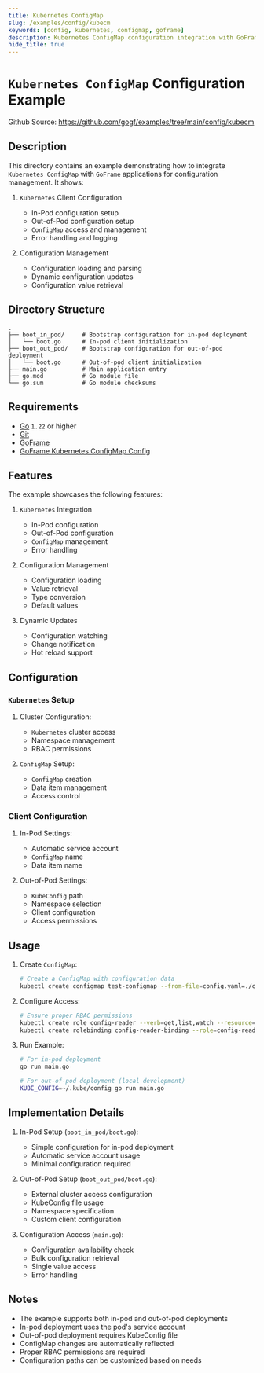 ```yaml
---
title: Kubernetes ConfigMap
slug: /examples/config/kubecm
keywords: [config, kubernetes, configmap, goframe]
description: Kubernetes ConfigMap configuration integration with GoFrame
hide_title: true
---
```


# `Kubernetes ConfigMap` Configuration Example

Github Source: https://github.com/gogf/examples/tree/main/config/kubecm


## Description

This directory contains an example demonstrating how to integrate `Kubernetes ConfigMap` with `GoFrame` applications for configuration management. It shows:

1. `Kubernetes` Client Configuration
   - In-Pod configuration setup
   - Out-of-Pod configuration setup
   - `ConfigMap` access and management
   - Error handling and logging

2. Configuration Management
   - Configuration loading and parsing
   - Dynamic configuration updates
   - Configuration value retrieval

## Directory Structure

```text
.
├── boot_in_pod/     # Bootstrap configuration for in-pod deployment
│   └── boot.go      # In-pod client initialization
├── boot_out_pod/    # Bootstrap configuration for out-of-pod deployment
│   └── boot.go      # Out-of-pod client initialization
├── main.go          # Main application entry
├── go.mod           # Go module file
└── go.sum           # Go module checksums
```

## Requirements

- [Go](https://golang.org/dl/) `1.22` or higher
- [Git](https://git-scm.com/downloads)
- [GoFrame](https://goframe.org)
- [GoFrame Kubernetes ConfigMap Config](https://github.com/gogf/gf/tree/master/contrib/config/kubecm)

## Features

The example showcases the following features:

1. `Kubernetes` Integration
   - In-Pod configuration
   - Out-of-Pod configuration
   - `ConfigMap` management
   - Error handling

2. Configuration Management
   - Configuration loading
   - Value retrieval
   - Type conversion
   - Default values

3. Dynamic Updates
   - Configuration watching
   - Change notification
   - Hot reload support

## Configuration

### `Kubernetes` Setup
1. Cluster Configuration:
   - `Kubernetes` cluster access
   - Namespace management
   - RBAC permissions

2. `ConfigMap` Setup:
   - `ConfigMap` creation
   - Data item management
   - Access control

### Client Configuration
1. In-Pod Settings:
   - Automatic service account
   - `ConfigMap` name
   - Data item name

2. Out-of-Pod Settings:
   - `KubeConfig` path
   - Namespace selection
   - Client configuration
   - Access permissions

## Usage

1. Create `ConfigMap`:
   ```bash
   # Create a ConfigMap with configuration data
   kubectl create configmap test-configmap --from-file=config.yaml=./config.yaml
   ```

2. Configure Access:
   ```bash
   # Ensure proper RBAC permissions
   kubectl create role config-reader --verb=get,list,watch --resource=configmaps
   kubectl create rolebinding config-reader-binding --role=config-reader --serviceaccount=default:default
   ```

3. Run Example:
   ```bash
   # For in-pod deployment
   go run main.go

   # For out-of-pod deployment (local development)
   KUBE_CONFIG=~/.kube/config go run main.go
   ```

## Implementation Details

1. In-Pod Setup (`boot_in_pod/boot.go`):
   - Simple configuration for in-pod deployment
   - Automatic service account usage
   - Minimal configuration required

2. Out-of-Pod Setup (`boot_out_pod/boot.go`):
   - External cluster access configuration
   - KubeConfig file usage
   - Namespace specification
   - Custom client configuration

3. Configuration Access (`main.go`):
   - Configuration availability check
   - Bulk configuration retrieval
   - Single value access
   - Error handling

## Notes

- The example supports both in-pod and out-of-pod deployments
- In-pod deployment uses the pod's service account
- Out-of-pod deployment requires KubeConfig file
- ConfigMap changes are automatically reflected
- Proper RBAC permissions are required
- Configuration paths can be customized based on needs
